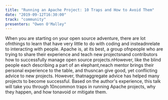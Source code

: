 ```yaml
---
title: "Running an Apache Project: 10 Traps and How to Avoid Them"
date: "2019-09-12T16:30:00"
track: "community"
presenters: "Owen O'Malley"
---
```


When you are starting on your open source adventure, there are lot ofnthings to learn that have very little to do with coding and insteadnrelate to interacting with people.  Apache is, at its best, a group ofnpeople who are trying to share their experience and teach new projectsnand contributors how to successfully manage open source projects.nHowever, like the blind people each describing a part of an elephant,neach mentor brings their personal experience to the table, and thusncan give good, yet conflicting advice to new projects. However, thatnaggregate advice has helped many projects to become successful. Based on the author's experience, this talk will take you through 10ncommon traps in running Apache projects, why they happen, and how tonavoid or mitigate them.
